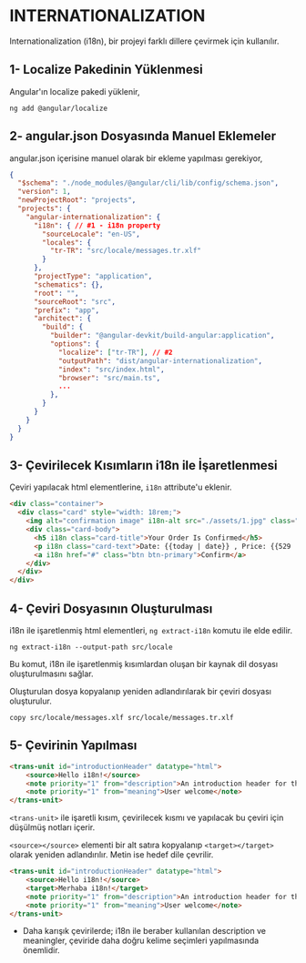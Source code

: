 # INTERNATIONALIZATION
Internationalization (i18n), bir projeyi farklı dillere çevirmek için kullanılır.

## 1- Localize Pakedinin Yüklenmesi
Angular'ın localize pakedi yüklenir,
```
ng add @angular/localize
```

## 2- angular.json Dosyasında Manuel Eklemeler
angular.json içerisine manuel olarak bir ekleme yapılması gerekiyor, 

```json
{
  "$schema": "./node_modules/@angular/cli/lib/config/schema.json",
  "version": 1,
  "newProjectRoot": "projects",
  "projects": {
    "angular-internationalization": {
      "i18n": { // #1 - i18n property
        "sourceLocale": "en-US",
        "locales": {
          "tr-TR": "src/locale/messages.tr.xlf"
        }
      },
      "projectType": "application",
      "schematics": {},
      "root": "",
      "sourceRoot": "src",
      "prefix": "app",
      "architect": {
        "build": {
          "builder": "@angular-devkit/build-angular:application",
          "options": {
            "localize": ["tr-TR"], // #2
            "outputPath": "dist/angular-internationalization",
            "index": "src/index.html",
            "browser": "src/main.ts",
            ...
          },
        }
      }
    }
  }
}

```

## 3- Çevirilecek Kısımların i18n ile İşaretlenmesi
Çeviri yapılacak html elementlerine, `i18n` attribute'u eklenir.

```html
<div class="container">
  <div class="card" style="width: 18rem;">
    <img alt="confirmation image" i18n-alt src="./assets/1.jpg" class="card-img-top">
    <div class="card-body">
      <h5 i18n class="card-title">Your Order Is Confirmed</h5>
      <p i18n class="card-text">Date: {{today | date}} , Price: {{529 | currency}}</p>
      <a i18n href="#" class="btn btn-primary">Confirm</a>
    </div>
  </div>
</div>
```

## 4- Çeviri Dosyasının Oluşturulması
i18n ile işaretlenmiş html elementleri, `ng extract-i18n` komutu ile elde edilir.

```
ng extract-i18n --output-path src/locale
```
Bu komut, i18n ile işaretlenmiş kısımlardan oluşan bir kaynak dil dosyası oluşturulmasını sağlar.

Oluşturulan dosya kopyalanıp yeniden adlandırılarak bir çeviri dosyası oluşturulur.

```
copy src/locale/messages.xlf src/locale/messages.tr.xlf
```

## 5- Çevirinin Yapılması
```html
<trans-unit id="introductionHeader" datatype="html">
    <source>Hello i18n!</source>
    <note priority="1" from="description">An introduction header for this sample</note>
    <note priority="1" from="meaning">User welcome</note>
</trans-unit>
```
`<trans-unit>` ile işaretli kısım, çevirilecek kısmı ve yapılacak bu çeviri için düşülmüş notları içerir.

`<source></source>` elementi bir alt satıra kopyalanıp `<target></target>` olarak yeniden adlandırılır. Metin ise hedef dile çevrilir.

```html
<trans-unit id="introductionHeader" datatype="html">
    <source>Hello i18n!</source>
    <target>Merhaba i18n!</target>
    <note priority="1" from="description">An introduction header for this sample</note>
    <note priority="1" from="meaning">User welcome</note>
</trans-unit>
```
* Daha karışık çevirilerde; i18n ile beraber kullanılan description ve meaningler, çeviride daha doğru kelime seçimleri yapılmasında önemlidir.
